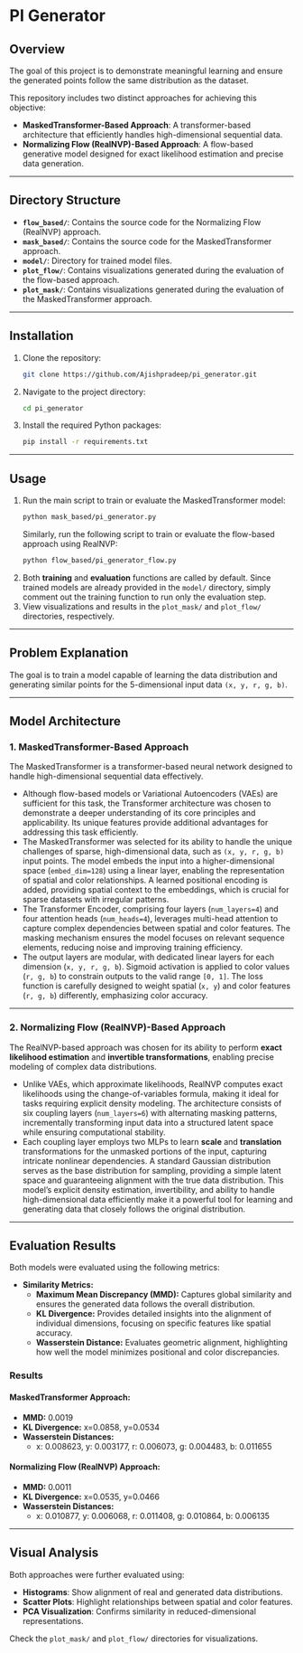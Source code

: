# PI Generator

## Overview

The goal of this project is to demonstrate meaningful learning and ensure the generated points follow the same distribution as the dataset.

This repository includes two distinct approaches for achieving this objective:
- **MaskedTransformer-Based Approach**: A transformer-based architecture that efficiently handles high-dimensional sequential data.
- **Normalizing Flow (RealNVP)-Based Approach**: A flow-based generative model designed for exact likelihood estimation and precise data generation.

---

## Directory Structure

- **`flow_based/`**: Contains the source code for the Normalizing Flow (RealNVP) approach.
- **`mask_based/`**: Contains the source code for the MaskedTransformer approach.
- **`model/`**: Directory for trained model files.
- **`plot_flow/`**: Contains visualizations generated during the evaluation of the flow-based approach.
- **`plot_mask/`**: Contains visualizations generated during the evaluation of the MaskedTransformer approach.

---

## Installation

1. Clone the repository:
   ```bash
   git clone https://github.com/Ajishpradeep/pi_generator.git
   ```
2. Navigate to the project directory:
   ```bash
   cd pi_generator
   ```
3. Install the required Python packages:
   ```bash
   pip install -r requirements.txt
   ```

---

## Usage

1. Run the main script to train or evaluate the MaskedTransformer model:
   ```bash
   python mask_based/pi_generator.py
   ```
   Similarly, run the following script to train or evaluate the flow-based approach using RealNVP:
   ```bash
   python flow_based/pi_generator_flow.py
   ```
2. Both **training** and **evaluation** functions are called by default. Since trained models are already provided in the `model/` directory, simply comment out the training function to run only the evaluation step.
3. View visualizations and results in the `plot_mask/` and `plot_flow/` directories, respectively.

---

## Problem Explanation

The goal is to train a model capable of learning the data distribution and generating similar points for the 5-dimensional input data `(x, y, r, g, b)`.

---

## Model Architecture

### 1. **MaskedTransformer-Based Approach**
The MaskedTransformer is a transformer-based neural network designed to handle high-dimensional sequential data effectively.

- Although flow-based models or Variational Autoencoders (VAEs) are sufficient for this task, the Transformer architecture was chosen to demonstrate a deeper understanding of its core principles and applicability. Its unique features provide additional advantages for addressing this task efficiently.
- The MaskedTransformer was selected for its ability to handle the unique challenges of sparse, high-dimensional data, such as `(x, y, r, g, b)` input points. The model embeds the input into a higher-dimensional space (`embed_dim=128`) using a linear layer, enabling the representation of spatial and color relationships. A learned positional encoding is added, providing spatial context to the embeddings, which is crucial for sparse datasets with irregular patterns. 
- The Transformer Encoder, comprising four layers (`num_layers=4`) and four attention heads (`num_heads=4`), leverages multi-head attention to capture complex dependencies between spatial and color features. The masking mechanism ensures the model focuses on relevant sequence elements, reducing noise and improving training efficiency.
- The output layers are modular, with dedicated linear layers for each dimension (`x, y, r, g, b`). Sigmoid activation is applied to color values (`r, g, b`) to constrain outputs to the valid range `[0, 1]`. The loss function is carefully designed to weight spatial (`x, y`) and color features (`r, g, b`) differently, emphasizing color accuracy.

---

### 2. **Normalizing Flow (RealNVP)-Based Approach**
The RealNVP-based approach was chosen for its ability to perform **exact likelihood estimation** and **invertible transformations**, enabling precise modeling of complex data distributions.

- Unlike VAEs, which approximate likelihoods, RealNVP computes exact likelihoods using the change-of-variables formula, making it ideal for tasks requiring explicit density modeling. The architecture consists of six coupling layers (`num_layers=6`) with alternating masking patterns, incrementally transforming input data into a structured latent space while ensuring computational stability.
- Each coupling layer employs two MLPs to learn **scale** and **translation** transformations for the unmasked portions of the input, capturing intricate nonlinear dependencies. A standard Gaussian distribution serves as the base distribution for sampling, providing a simple latent space and guaranteeing alignment with the true data distribution. This model’s explicit density estimation, invertibility, and ability to handle high-dimensional data efficiently make it a powerful tool for learning and generating data that closely follows the original distribution.

---

## Evaluation Results

Both models were evaluated using the following metrics:

- **Similarity Metrics:**
  - **Maximum Mean Discrepancy (MMD):** Captures global similarity and ensures the generated data follows the overall distribution.
  - **KL Divergence:** Provides detailed insights into the alignment of individual dimensions, focusing on specific features like spatial accuracy.
  - **Wasserstein Distance:** Evaluates geometric alignment, highlighting how well the model minimizes positional and color discrepancies.

### Results

#### MaskedTransformer Approach:
- **MMD:** 0.0019
- **KL Divergence:** x=0.0858, y=0.0534
- **Wasserstein Distances:**
  - x: 0.008623, y: 0.003177, r: 0.006073, g: 0.004483, b: 0.011655

#### Normalizing Flow (RealNVP) Approach:
- **MMD:** 0.0011
- **KL Divergence:** x=0.0535, y=0.0466
- **Wasserstein Distances:**
  - x: 0.010877, y: 0.006068, r: 0.011408, g: 0.010864, b: 0.006135

---

## Visual Analysis

Both approaches were further evaluated using:
- **Histograms**: Show alignment of real and generated data distributions.
- **Scatter Plots**: Highlight relationships between spatial and color features.
- **PCA Visualization**: Confirms similarity in reduced-dimensional representations.

Check the `plot_mask/` and `plot_flow/` directories for visualizations.

